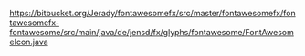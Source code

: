 https://bitbucket.org/Jerady/fontawesomefx/src/master/fontawesomefx/fontawesomefx-fontawesome/src/main/java/de/jensd/fx/glyphs/fontawesome/FontAwesomeIcon.java